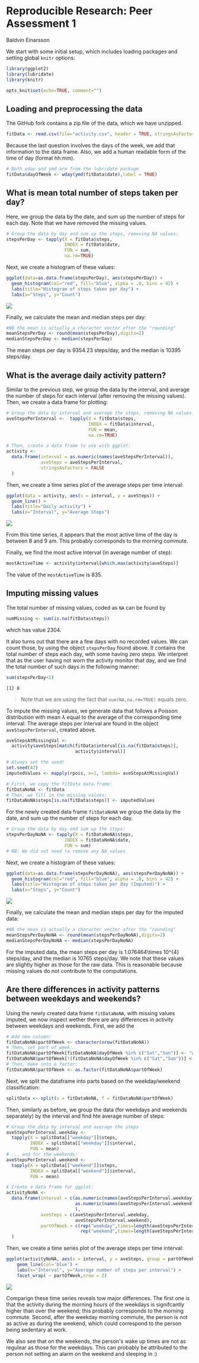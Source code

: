 # Reproducible Research: Peer Assessment 1
Baldvin Einarsson  

We start with some initial setup, which includes loading packages and setting global `knitr` options:


```r
library(ggplot2)
library(lubridate)
library(knitr)

opts_knit$set(echo=TRUE, comment="")
```


## Loading and preprocessing the data

The GitHub fork contains a zip file of the data, which we have unzipped. 


```r
fitData <- read.csv(file="activity.csv", header = TRUE, stringsAsFactors = FALSE)
```

Because the last question involves the days of the week, we add that information to the data frame. Also, we add a human readable form of the time of day (format hh:mm).


```r
# Both wday and ymd are from the lubridate package
fitData$dayOfWeek <- wday(ymd(fitData$date),label = TRUE)
```




## What is mean total number of steps taken per day?

Here, we group the data by the date, and sum up the number of steps for each day. Note that we have removed the missing values.


```r
# Group the data by day and sum up the steps, removing NA values:
stepsPerDay <- tapply(X = fitData$steps, 
                      INDEX = fitData$date, 
                      FUN = sum, 
                      na.rm=TRUE)
```

Next, we create a histogram of these values:


```r
ggplot(data=as.data.frame(stepsPerDay), aes(stepsPerDay)) + 
  geom_histogram(col="red", fill="blue", alpha = .8, bins = 42) + 
  labs(title="Histogram of steps taken per day") +
  labs(x="Steps", y="Count")
```

![](PA1_template_files/figure-html/histSteps-1.png)

Finally, we calculate the mean and median steps per day:


```r
#NB the mean is actually a character vector after the "rounding"
meanStepsPerDay <- round(mean(stepsPerDay),digits=2)
medianStepsPerDay <- median(stepsPerDay)
```

The mean steps per day is 9354.23 steps/day, and the median is 10395 steps/day.

## What is the average daily activity pattern?

Similar to the previous step, we group the data by the interval, and average the number of steps for each interval (after removing the missing values). Then, we create a data frame for plotting:


```r
# Group the data by interval and average the steps, removing NA values:
aveStepsPerInterval <-  tapply(X = fitData$steps,
                               INDEX = fitData$interval, 
                               FUN = mean, 
                               na.rm=TRUE)

# Then, create a data frame to use with ggplot:
activity <- 
  data.frame(interval = as.numeric(names(aveStepsPerInterval)),
             aveSteps = aveStepsPerInterval,
             stringsAsFactors = FALSE
  )
```

Then, we create a time series plot of the average steps per time interval:


```r
ggplot(data = activity, aes(x = interval, y = aveSteps)) + 
  geom_line() +
  labs(title="Daily activity") +
  labs(x="Interval", y="Average Steps")
```

![](PA1_template_files/figure-html/timeSeries-1.png)

From this time series, it appears that the most active time of the day is between 8 and 9 am. This probably corresponds to the morning commute.

Finally, we find the most active interval (in average number of step):


```r
mostActiveTime <- activity$interval[which.max(activity$aveSteps)]
```

The value of the `mostActiveTime` is 835.

## Imputing missing values

The total number of missing values, coded as `NA` can be found by

```r
numMissing <- sum(is.na(fitData$steps))
```
which has value 2304.

It also turns out that there are a few days with no recorded values. We can count those, by using the object `stepsPerDay` found above. It contains the total number of steps each day, with some having zero steps. We interpret that as the user having not worn the activity monitor that day, and we find the total number of such days in the following manner:


```r
sum(stepsPerDay<1)
```

```
[1] 8
```

> Note that we are using the fact that `sum(NA,na.rm=TRUE)` equals zero.

To impute the missing values, we generate data that follows a Poisson distribution with mean $\lambda$ equal to the average of the corresponding time interval. The average steps per interval are found in the object `aveStepsPerInterval`, created above.


```r
aveStepsAtMissingVal <- 
  activity$aveSteps[match(fitData$interval[is.na(fitData$steps)],
                          activity$interval)]

# Always set the seed!
set.seed(42)
imputedValues <- mapply(rpois, n=1, lambda= aveStepsAtMissingVal)

# First, we copy the fitData data.frame:
fitDataNoNA <- fitData
# Then, we fill in the missing values:
fitDataNoNA$steps[is.na(fitData$steps)] <- imputedValues
```

For the newly created data frame `fitDataNoNA` we group the data by the date, and sum up the number of steps for each day.


```r
# Group the data by day and sum up the steps:
stepsPerDayNoNA <- tapply(X = fitDataNoNA$steps, 
                      INDEX = fitDataNoNA$date, 
                      FUN = sum)
# NB: We did not need to remove any NA values
```

Next, we create a histogram of these values:


```r
ggplot(data=as.data.frame(stepsPerDayNoNA), aes(stepsPerDayNoNA)) + 
  geom_histogram(col="red", fill="blue", alpha = .8, bins = 42) + 
  labs(title="Histogram of steps taken per day (Imputed)") +
  labs(x="Steps", y="Count")
```

![](PA1_template_files/figure-html/histStepsNoNA-1.png)

Finally, we calculate the mean and median steps per day for the imputed data:


```r
#NB the mean is actually a character vector after the "rounding"
meanStepsPerDayNoNA <- round(mean(stepsPerDayNoNA),digits=2)
medianStepsPerDayNoNA <- median(stepsPerDayNoNA)
```

For the imputed data, the mean steps per day is 1.076464\times 10^{4} steps/day, and the median is 10765 steps/day. We note that these values are slightly higher as those for the raw data. This is reasonable because missing values do not contribute to the computations.

## Are there differences in activity patterns between weekdays and weekends?

Using the newly created data frame `fitDataNoNA`, with missing values imputed, we now inspect wether there are any differences in activity between weekdays and weekends. First, we add the 


```r
# Add new column:
fitDataNoNA$partOfWeek <- character(nrow(fitDataNoNA))
# Then, set part of week:
fitDataNoNA$partOfWeek[fitDataNoNA$dayOfWeek %in% c("Sat","Sun")] <- "weekend"
fitDataNoNA$partOfWeek[!(fitDataNoNA$dayOfWeek %in% c("Sat","Sun"))] <- "weekday"
# Then, make into a factor:
fitDataNoNA$partOfWeek <- as.factor(fitDataNoNA$partOfWeek)
```

Next, we split the dataframe into parts based on the weekday/weekend classification:


```r
splitData <- split(x = fitDataNoNA, f = fitDataNoNA$partOfWeek)
```

Then, similarly as before, we group the data (for weekdays and weekends separately) by the interval and find hte average number of steps:


```r
# Group the data by interval and average the steps
aveStepsPerInterval.weekday <-  
  tapply(X = splitData[["weekday"]]$steps,
         INDEX = splitData[["weekday"]]$interval, 
         FUN = mean)
# ... and for the weekends:
aveStepsPerInterval.weekend <-  
  tapply(X = splitData[["weekend"]]$steps,
         INDEX = splitData[["weekend"]]$interval, 
         FUN = mean)

# Create a data frame for ggplot:
activityNoNA <- 
  data.frame(interval = c(as.numeric(names(aveStepsPerInterval.weekday)),
                          as.numeric(names(aveStepsPerInterval.weekend))
                          ),
             aveSteps = c(aveStepsPerInterval.weekday,
                          aveStepsPerInterval.weekend),
             partOfWeek = c(rep("weekday",times=length(aveStepsPerInterval.weekday)),
                            rep("weekend",times=length(aveStepsPerInterval.weekend)))
  )
```

Then, we create a time series plot of the average steps per time interval:


```r
ggplot(activityNoNA, aes(x = interval, y = aveSteps, group = partOfWeek)) +
    geom_line(col='blue') +
    labs(x="Interval", y="Average number of steps per interval") +
    facet_wrap( ~ partOfWeek,nrow = 2)
```

![](PA1_template_files/figure-html/timeSeriesPartOfWeek-1.png)

Comparign these time series reveals tow major differences. The first one is that the activity during the morning hours of the weekdays is signifcantly higher than over the weekend; this probably corresponds to the morning commute. Second, after the weekday morning commute, the person is not as active as during the weekend, which could correspond to the person being sedentary at work.

We also see that on the weekends, the person's wake up times are not as regulear as those for the weekdays. This can probably be attributed to the person not setting an alarm on the weekend and sleeping in :)
